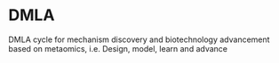 # DMLA
DMLA cycle for mechanism discovery and biotechnology advancement based on metaomics, i.e. Design, model, learn and advance
